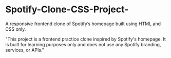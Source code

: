 # Spotify-Clone-CSS-Project-
A responsive frontend clone of Spotify’s homepage built using HTML and CSS only.

"This project is a frontend practice clone inspired by Spotify's homepage. It is built for learning purposes only and does not use any Spotify branding, services, or APIs."